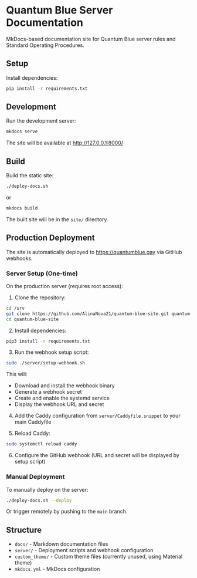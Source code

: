 # Quantum Blue Server Documentation

MkDocs-based documentation site for Quantum Blue server rules and Standard Operating Procedures.

## Setup

Install dependencies:

```bash
pip install -r requirements.txt
```

## Development

Run the development server:

```bash
mkdocs serve
```

The site will be available at http://127.0.0.1:8000/

## Build

Build the static site:

```bash
./deploy-docs.sh
```

or

```bash
mkdocs build
```

The built site will be in the `site/` directory.

## Production Deployment

The site is automatically deployed to https://quantumblue.gay via GitHub webhooks.

### Server Setup (One-time)

On the production server (requires root access):

1. Clone the repository:
```bash
cd /srv
git clone https://github.com/AlinaNova21/quantum-blue-site.git quantum-blue-site
cd quantum-blue-site
```

2. Install dependencies:
```bash
pip3 install -r requirements.txt
```

3. Run the webhook setup script:
```bash
sudo ./server/setup-webhook.sh
```

This will:
- Download and install the webhook binary
- Generate a webhook secret
- Create and enable the systemd service
- Display the webhook URL and secret

4. Add the Caddy configuration from `server/Caddyfile.snippet` to your main Caddyfile

5. Reload Caddy:
```bash
sudo systemctl reload caddy
```

6. Configure the GitHub webhook (URL and secret will be displayed by setup script)

### Manual Deployment

To manually deploy on the server:

```bash
./deploy-docs.sh --deploy
```

Or trigger remotely by pushing to the `main` branch.

## Structure

- `docs/` - Markdown documentation files
- `server/` - Deployment scripts and webhook configuration
- `custom_theme/` - Custom theme files (currently unused, using Material theme)
- `mkdocs.yml` - MkDocs configuration